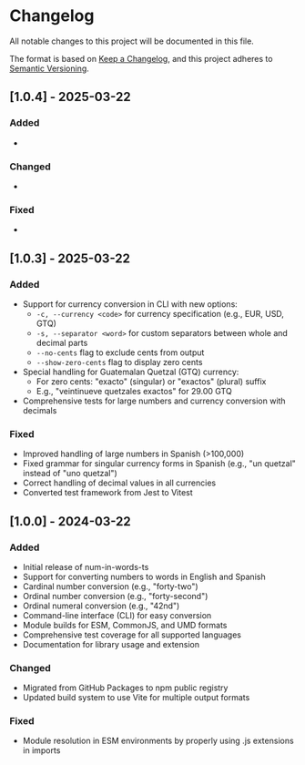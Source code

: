# Changelog

All notable changes to this project will be documented in this file.

The format is based on [Keep a Changelog](https://keepachangelog.com/en/1.0.0/),
and this project adheres to [Semantic Versioning](https://semver.org/spec/v2.0.0.html).

## [1.0.4] - 2025-03-22

### Added
- 

### Changed
- 

### Fixed
- 

## [1.0.3] - 2025-03-22

### Added

- Support for currency conversion in CLI with new options:
  - `-c, --currency <code>` for currency specification (e.g., EUR, USD, GTQ)
  - `-s, --separator <word>` for custom separators between whole and decimal parts
  - `--no-cents` flag to exclude cents from output
  - `--show-zero-cents` flag to display zero cents
- Special handling for Guatemalan Quetzal (GTQ) currency:
  - For zero cents: "exacto" (singular) or "exactos" (plural) suffix
  - E.g., "veintinueve quetzales exactos" for 29.00 GTQ
- Comprehensive tests for large numbers and currency conversion with decimals

### Fixed

- Improved handling of large numbers in Spanish (>100,000)
- Fixed grammar for singular currency forms in Spanish (e.g., "un quetzal" instead of "uno quetzal")
- Correct handling of decimal values in all currencies
- Converted test framework from Jest to Vitest

## [1.0.0] - 2024-03-22

### Added

- Initial release of num-in-words-ts
- Support for converting numbers to words in English and Spanish
- Cardinal number conversion (e.g., "forty-two")
- Ordinal number conversion (e.g., "forty-second")
- Ordinal numeral conversion (e.g., "42nd")
- Command-line interface (CLI) for easy conversion
- Module builds for ESM, CommonJS, and UMD formats
- Comprehensive test coverage for all supported languages
- Documentation for library usage and extension

### Changed

- Migrated from GitHub Packages to npm public registry
- Updated build system to use Vite for multiple output formats

### Fixed

- Module resolution in ESM environments by properly using .js extensions in imports
